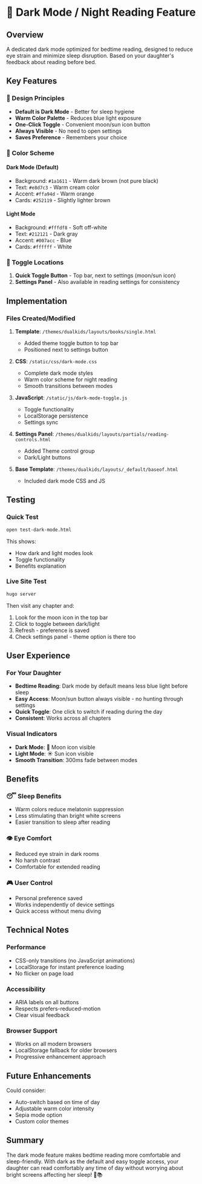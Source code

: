 # 🌙 Dark Mode / Night Reading Feature

## Overview
A dedicated dark mode optimized for bedtime reading, designed to reduce eye strain and minimize sleep disruption. Based on your daughter's feedback about reading before bed.

## Key Features

### 🎯 Design Principles
- **Default is Dark Mode** - Better for sleep hygiene
- **Warm Color Palette** - Reduces blue light exposure
- **One-Click Toggle** - Convenient moon/sun icon button
- **Always Visible** - No need to open settings
- **Saves Preference** - Remembers your choice

### 🎨 Color Scheme

#### Dark Mode (Default)
- Background: `#1a1611` - Warm dark brown (not pure black)
- Text: `#e8d7c3` - Warm cream color
- Accent: `#ffa94d` - Warm orange
- Cards: `#252119` - Slightly lighter brown

#### Light Mode
- Background: `#fffdf8` - Soft off-white
- Text: `#212121` - Dark gray
- Accent: `#007acc` - Blue
- Cards: `#ffffff` - White

### 📍 Toggle Locations
1. **Quick Toggle Button** - Top bar, next to settings (moon/sun icon)
2. **Settings Panel** - Also available in reading settings for consistency

## Implementation

### Files Created/Modified

1. **Template**: `/themes/dualkids/layouts/books/single.html`
   - Added theme toggle button to top bar
   - Positioned next to settings button

2. **CSS**: `/static/css/dark-mode.css`
   - Complete dark mode styles
   - Warm color scheme for night reading
   - Smooth transitions between modes

3. **JavaScript**: `/static/js/dark-mode-toggle.js`
   - Toggle functionality
   - LocalStorage persistence
   - Settings sync

4. **Settings Panel**: `/themes/dualkids/layouts/partials/reading-controls.html`
   - Added Theme control group
   - Dark/Light buttons

5. **Base Template**: `/themes/dualkids/layouts/_default/baseof.html`
   - Included dark mode CSS and JS

## Testing

### Quick Test
```bash
open test-dark-mode.html
```
This shows:
- How dark and light modes look
- Toggle functionality
- Benefits explanation

### Live Site Test
```bash
hugo server
```
Then visit any chapter and:
1. Look for the moon icon in the top bar
2. Click to toggle between dark/light
3. Refresh - preference is saved
4. Check settings panel - theme option is there too

## User Experience

### For Your Daughter
- **Bedtime Reading**: Dark mode by default means less blue light before sleep
- **Easy Access**: Moon/sun button always visible - no hunting through settings
- **Quick Toggle**: One click to switch if reading during the day
- **Consistent**: Works across all chapters

### Visual Indicators
- **Dark Mode**: 🌙 Moon icon visible
- **Light Mode**: ☀️ Sun icon visible
- **Smooth Transition**: 300ms fade between modes

## Benefits

### 😴 Sleep Benefits
- Warm colors reduce melatonin suppression
- Less stimulating than bright white screens
- Easier transition to sleep after reading

### 👁️ Eye Comfort
- Reduced eye strain in dark rooms
- No harsh contrast
- Comfortable for extended reading

### 🎮 User Control
- Personal preference saved
- Works independently of device settings
- Quick access without menu diving

## Technical Notes

### Performance
- CSS-only transitions (no JavaScript animations)
- LocalStorage for instant preference loading
- No flicker on page load

### Accessibility
- ARIA labels on all buttons
- Respects prefers-reduced-motion
- Clear visual feedback

### Browser Support
- Works on all modern browsers
- LocalStorage fallback for older browsers
- Progressive enhancement approach

## Future Enhancements
Could consider:
- Auto-switch based on time of day
- Adjustable warm color intensity
- Sepia mode option
- Custom color themes

## Summary
The dark mode feature makes bedtime reading more comfortable and sleep-friendly. With dark as the default and easy toggle access, your daughter can read comfortably any time of day without worrying about bright screens affecting her sleep! 🌙📚